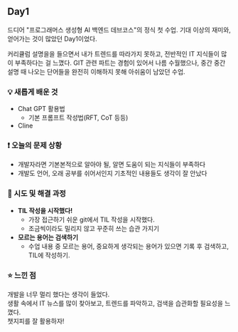 ## Day1

드디어 "프로그래머스 생성형 AI 백엔드 데브코스"의 정식 첫 수업. 기대 이상의 재미와, 얻어가는 것이 많았던 Day1이었다.

커리큘럼 설명을을 들으면서 내가 트렌드를 따라가지 못하고, 전반적인 IT 지식들이 많이 부족하다는 걸 느꼈다. GIT 관련 파트는 경험이 있어서 나름 수월했으나, 중간 중간 설명 때 나오는 단어들을 완전히 이해하지 못해 아쉬움이 남았던 수업.

### 💡 새롭게 배운 것

- Chat GPT 활용법
  - 기본 프롬프트 작성법(RFT, CoT 등등)
- Cline

### ❗ 오늘의 문제 상황

- 개발자라면 기본본적으로 알아야 될, 알면 도움이 되는 지식들이 부족하다
- 개발도 언어, 오래 공부를 쉬어서인지 기초적인 내용들도 생각이 잘 안났다

### 🚀 시도 및 해결 과정

- **TIL 작성을 시작했다!**
  - 가장 접근하기 쉬운 git에서 TIL 작성을 시작했다.
  - 조금씩이라도 밀리지 않고 꾸준히 쓰는 습관 가지기
- **모르는 용어는 검색하기**
  - 수업 내용 중 모르는 용어, 중요하게 생각되는 용어가 있으면 기록 후 검색하고, TIL에 작성하기.

### ⭐ 느낀 점

개발을 너무 멀리 했다는 생각이 들었다.  
생활 속에서 IT 뉴스를 많이 찾아보고, 트렌드를 파악하고, 검색을 습관화할 필요성을 느꼈다.  
챗지피를 잘 활용하자!
